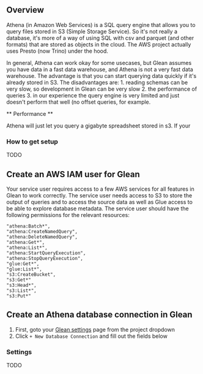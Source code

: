 ## Overview

Athena (in Amazon Web Services) is a SQL query engine that allows you to query files stored in S3 (Simple Storage Service).  So it's not really a database, it's more of a way of using SQL with csv and parquet (and other formats) that are stored as objects in the cloud.  The AWS project actually uses Presto (now Trino) under the hood.

In general, Athena can work okay for some usecases, but Glean assumes you have data in a fast data warehouse, and Athena is not a very fast data warehouse.  The advantage is that you can start querying data quickly if it's already stored in S3.  The disadvantages are: 1. reading schemas can be very slow, so development in Glean can be very slow 2. the performance of queries 3. in our experience the query engine is very limited and just doesn't perform that well (no offset queries, for example.

** Performance **

Athena will just let you query a gigabyte spreadsheet stored in s3.  If your

### How to get setup

TODO


## Create an AWS IAM user for Glean

Your service user requires access to a few AWS services for all features in Glean to work correctly. The service user needs access to S3 to store the output of queries and to access the source data as well as Glue access to be able to explore database metadata.
  The service user should have the following permissions for the relevant resources:
  ```
  "athena:Batch*",
  "athena:CreateNamedQuery",
  "athena:DeleteNamedQuery",
  "athena:Get*",
  "athena:List*",
  "athena:StartQueryExecution",
  "athena:StopQueryExecution",
  "glue:Get*",
  "glue:List*",
  "s3:CreateBucket",
  "s3:Get*"
  "s3:Head*",
  "s3:List*",
  "s3:Put*"
  ```

## Create an Athena database connection in Glean

1. First, goto your [Glean settings](https://glean.io/app/p/settings#database_connections) page from the project dropdown
2. Click `+ New Database Connection` and fill out the fields below

### Settings

TODO
